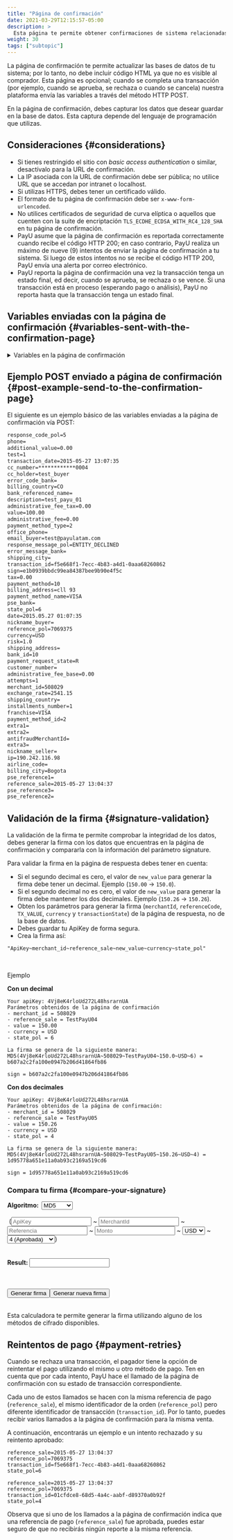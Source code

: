 ```yaml
---
title: "Página de confirmación"
date: 2021-03-29T12:15:57-05:00
description: >
  Esta página te permite obtener confirmaciones de sistema relacionadas con los resultados de la transacción. Puedes actualizar tus inventarios, órdenes o bases de datos. Está página no es visible para el cliente y su objetivo es permitir la comunicación entre sistemas. Los datos se envía a través deñ método HTTP POST. </br>Si el pagador genera reintentos de pago durante el proceso, se genera una página de confirmación por cada transacción. Esta página es invocada por transacciones aprobadas o rechazadas.
weight: 30
tags: ["subtopic"]
---
```

<script src="http://ajax.aspnetcdn.com/ajax/jquery.validate/1.13.0/jquery.validate.min.js"></script>
<script src="http://ajax.aspnetcdn.com/ajax/jquery.validate/1.13.0/additional-methods.min.js"></script>
<script src="/js/signature-generator/md5.js"></script>
<script src="/js/signature-generator/sha1.js"></script>
<script src="/js/signature-generator/sha256.js"></script>
<script src="/js/signature-generator/signature-generator.js"></script>

La página de confirmación te permite actualizar las bases de datos de tu sistema; por lo tanto, no debe incluir código HTML ya que no es visible al comprador. Esta página es opcional; cuando se completa una transacción (por ejemplo, cuando se aprueba, se rechaza o cuando se cancela) nuestra plataforma envía las variables a través del método HTTP POST.

En la página de confirmación, debes capturar los datos que desear guardar en la base de datos. Esta captura depende del lenguaje de programación que utilizas.

## Consideraciones {#considerations}
* Si tienes restringido el sitio con _basic access authentication_ o similar, desactívalo para la URL de confirmación.
* La IP asociada con la URL de confirmación debe ser pública; no utilice URL que se accedan por intranet o localhost.
* Si utilizas HTTPS, debes tener un certificado válido.
* El formato de tu página de confirmación debe ser `x-www-form-urlencoded`.
* No utilices certificados de seguridad de curva elíptica o aquellos que cuenten con la suite de encriptación `TLS_ECDHE_ECDSA_WITH_RC4_128_SHA` en tu página de confirmación.
* PayU asume que la página de confirmación es reportada correctamente cuando recibe el código HTTP 200; en caso contrario, PayU realiza un máximo de nueve (9) intentos de enviar la página de confirmación a tu sistema. Si luego de estos intentos no se recibe el código HTTP 200, PayU envía una alerta por correo electrónico.
* PayU reporta la página de confirmación una vez la transacción tenga un estado final, ed decir, cuando se aprueba, se rechaza o se vence. Si una transacción está en proceso (esperando pago o análisis), PayU no reporta hasta que la transacción tenga un estado final.
 
## Variables enviadas con la página de confirmación {#variables-sent-with-the-confirmation-page}

<details>
<summary>Variables en la página de confirmación</summary>
<br>
<div class="variables"></div>

| Campo | Tipo | Tamaño | Descripción |
|-|-|-|-|
| merchant_id | Numeric | 12 | Identificador de tu tienda en el sistema de PayU, puedes encontrar este número en el correo de creación de tu cuenta. |
| state_pol | Alphanumeric | 32 | Indica el estado de la transacción en el sistema.<br>[Ver los estados de la transacción en la columna respectiva]({{< ref "response-codes-and-variables.html#response-codes-sent-to-the-confirmation-page" >}}). |
| risk | Decimal (#.00) | — | Riesgo asociado con la transacción. Los posibles valores están entre 0 y 1.<br>Entre mayor sea el valor, mayor es el riesgo.<br>Formato `###.00`. |
| response_code_pol | Alfanumérico | 255 | Código de repuesta de PayU.<br>[Ver los códigos de respuesta en la columna respectiva]({{< ref "response-codes-and-variables.html#response-codes-sent-to-the-confirmation-page" >}}). |
| reference_sale | Alphanumeric | 255 | Referencia de la venta o la orden. Debe ser única por cada transacción enviada al sistema. |
| reference_pol | Alphanumeric | 255 | Referencia o número de transacción generado por PayU. |
| sign | Alphanumeric | 255 | Firma digital creada por cada transacción. |
| extra1 | Alphanumeric | 255 | Campo adicional para enviar información relacionada con la compra. |
| extra2 | Alphanumeric | 255 | Campo adicional para enviar información relacionada con la compra. |
| payment_method | Numérico | — | Identificador interno utilizado por los métodos de pago.<br>[Ver los códigos de los métodos de pago]({{< ref "response-codes-and-variables.html#codes-of-the-payment-methods" >}}). |
| payment_method_type | Numérico | — | Método de pago utilizado. |
| installments_number | Numérico | — | Número de cuotas en las cuales se difirió el pago con tarjeta crédito. |
| value | Numérico | 14,2 | Valor total de la transacción. Puede contener dos dígitos decimales. Por ejemplo 10000.00 o 10000.|
| tax | Numérico | 14,2 | Valor del IVA de la transacción, si no se envió IVA, el sistema aplica el 19% automáticamente. Puede contener dos dígitos decimales. Por ejemplo 19000.00. En caso de que no tenga IVA, debe enviarse 0. |
| additional_value | Numérico | 14,2 | 	Valor Adicional no comisionable. |
| transaction_date | Fecha (AAAA-MM-DD HH:mm:ss) | — | Fecha en la que se realizó la transacción. |
| currency | Alfanumérico | 3 | Moneda respectiva en la que se hace el pago.<br>[Ver las monedas aceptadas]({{< ref "response-codes-and-variables.html#accepted-currencies" >}}). |
| email_buyer | Alfanumérico | 255 | Campo que contiene el correo electrónico del comprador para notificar el resultado de la transacción. Se recomienda validarlo cuando se toma este valor del formulario. |
| cus | Alfanumérico | 64 | El CUS (Código Único de Seguimiento) es la referencia de pago dentro del banco, aplica solo para pagos con PSE. |
| pse_bank | Alfanumérico | 255 | Nombre del banco, aplica solo para pagos con PSE. |
| test | Booleano (true, false) | — | Variable para identificar si la operación fue en modo pruebas. |
| description | Alfanumérico | 255 | Descripción de al venta. |
| billing_address | Alfanumérico | 255 | Dirección de facturación. |
| shipping_address | Alfanumérico | 50 | Dirección de la mercancía. |
| phone | Alfanumérico | 20 | Teléfono de residencia del comprador. |
| office_phone | Alfanumérico | 20 | Teléfono diurno del comprador. |
| account_number_ach | Alfanumérico | 36 | Identificador de la transacción. |
| account_type_ach | Alfanumérico | 36 | Tipo de la transacción. |
| administrative_fee | Decimal (#.00) | — | Valor de la tarifa administrativa. |
| administrative_fee_base | Decimal (#.00) | — | Valor base de la tarifa administrativa. |
| administrative_fee_tax | Decimal (#.00) | — | Valor del impuesto de la tarifa administrativa. |
| airline_code | Alfanumérico | 4 | Código de la aerolínea. |
| attempts | Numérico | — | Número de intentos de enviar la confirmación. |
| authorization_code | Alfanumérico | 12 | Código de autorización de la venta. |
| bank_id | Alfanumérico | 255 | Identificador del banco. |
| billing_city | Alfanumérico | 255 | Ciudad de facturación. |
| billing_country | Alfanumérico | 2 | Código ISO del país asociado a la dirección de facturación. |
| commision_pol | Decimal (#.00) | — | Valor de la comisión. |
| commision_pol_currency | Alfanumérico | 3 | Moneda  de la comisión. |
| customer_number | Numérico | — | Número personalizado. |
| date | Fecha (AAAA-MM-DD HH:mm:ss) | — | Fecha de la operación. |
| error_code_bank | Alfanumérico | 255 | Código de error del banco. |
| error_message_bank | Alfanumérico | 255 | Mensaje de error del banco. |
| exchange_rate | Decimal (#.00) | — | Valor de la tasa de cambio. |
| ip | Alfanumérico | 39 | Dirección IP desde donde se realizó la transacción. |
| nickname_buyer | Alfanumérico | 150 | Nombre corto del comprador. |
| nickname_seller | Alfanumérico | 150 | Nombre corto del vendedor. |
| payment_method_id | Numérico | — | Identificador del método de pago.<br>[Ver los códigos de los métodos de pago]({{< ref "response-codes-and-variables.html#codes-of-the-payment-methods" >}}). |
| payment_request_state | Alfanumérico | 32 | Estado de la solicitud de pago. |
| pseReference1 | Alfanumérico | 255 | Referencia no. 1 para pagos PSE. |
| pseReference2 | Alfanumérico | 255 | Referencia no. 2 para pagos PSE. |
| pseReference3 | Alfanumérico | 255 | Referencia no. 3 para pagos PSE. |
| response_message_pol | Alfanumérico | 255 | Mensaje de respuesta de PayU.<br>[Ver los mensajes de respuesta en la columna correspondiente]({{< ref "response-codes-and-variables.html#response-codes-sent-to-the-confirmation-page" >}}). |
| shipping_city | Alfanumérico | 50 | Ciudad donde se entrega la mercancía. |
| shipping_country | Alfanumérico | 2 | Código ISO del país donde se entrega la mercancía. |
| transaction_bank_id | Alfanumérico | 255 | Identificador de la transacción en el sistema del banco. |
| transaction_id | Alfanumérico | 36 | Identificador de la transacción. |
| payment_method_name | Alfa Numérico | 255 | Método de pago utilizado, por ejemplo VISA. |

</details>

## Ejemplo POST enviado a página de confirmación {#post-example-send-to-the-confirmation-page}
El siguiente es un ejemplo básico de las variables enviadas a la página de confirmación vía POST:

```HTML
response_code_pol=5
phone=
additional_value=0.00
test=1
transaction_date=2015-05-27 13:07:35
cc_number=************0004
cc_holder=test_buyer
error_code_bank=
billing_country=CO
bank_referenced_name=
description=test_payu_01
administrative_fee_tax=0.00
value=100.00
administrative_fee=0.00
payment_method_type=2
office_phone=
email_buyer=test@payulatam.com
response_message_pol=ENTITY_DECLINED
error_message_bank=
shipping_city=
transaction_id=f5e668f1-7ecc-4b83-a4d1-0aaa68260862
sign=e1b0939bbdc99ea84387bee9b90e4f5c
tax=0.00
payment_method=10
billing_address=cll 93
payment_method_name=VISA
pse_bank=
state_pol=6
date=2015.05.27 01:07:35
nickname_buyer=
reference_pol=7069375
currency=USD
risk=1.0
shipping_address=
bank_id=10
payment_request_state=R
customer_number=
administrative_fee_base=0.00
attempts=1
merchant_id=508029
exchange_rate=2541.15
shipping_country=
installments_number=1
franchise=VISA
payment_method_id=2
extra1=
extra2=
antifraudMerchantId=
extra3=
nickname_seller=
ip=190.242.116.98
airline_code=
billing_city=Bogota
pse_reference1=
reference_sale=2015-05-27 13:04:37
pse_reference3=
pse_reference2=
```

## Validación de la firma {#signature-validation}
La validación de la firma te permite comprobar la integridad de los datos, debes generar la firma con los datos que encuentras en la página de confirmación y compararla con la información del parámetro signature.

Para validar la firma en la página de respuesta debes tener en cuenta:

* Si el segundo decimal es cero, el valor de `new_value` para generar la firma debe tener un decimal. Ejemplo (`150.00` -> `150.0`).
* Si el segundo decimal no es cero, el valor de `new_value` para generar la firma debe mantener los dos decimales. Ejemplo (`150.26` -> `150.26`).
* Obten los parámetros para generar la firma (`merchantId`, `referenceCode`, `TX_VALUE`, `currency` y `transactionState`) de la página de respuesta, no de la base de datos. 
* Debes guardar tu ApiKey de forma segura.
* Crea la firma así:

```HTML
"ApiKey~merchant_id~reference_sale~new_value~currency~state_pol"
```
<br>

Ejemplo

**Con un decimal**

```
Your apiKey: 4Vj8eK4rloUd272L48hsrarnUA 
Parámetros obtenidos de la página de confirmación
- merchant_id = 508029
- reference_sale = TestPayU04
- value = 150.00
- currency = USD
- state_pol = 6

La firma se genera de la siguiente manera:
MD5(4Vj8eK4rloUd272L48hsrarnUA~508029~TestPayU04~150.0~USD~6) = b607a2c2fa100e0947b206d41864fb86

sign = b607a2c2fa100e0947b206d41864fb86
```

**Con dos decimales**

```
Your apiKey: 4Vj8eK4rloUd272L48hsrarnUA 
Parámetros obtenidos de la página de confirmación:
- merchant_id = 508029
- reference_sale = TestPayU05
- value = 150.26
- currency = USD
- state_pol = 4

La firma se genera de la siguiente manera:
MD5(4Vj8eK4rloUd272L48hsrarnUA~508029~TestPayU05~150.26~USD~4) = 1d95778a651e11a0ab93c2169a519cd6

sign = 1d95778a651e11a0ab93c2169a519cd6 
```

### Compara tu firma {#compare-your-signature}

<!-- Signature generator - confirmation page -->
<div id="blue-box">
<span class="grey-text-13">
<div>
<form method="POST" id="signature_form_confirmation_page" >
    <table>
        <span class="blue-text-13"><b>Algoritmo: &nbsp;</b></span>
        <select id = "signature_algorithm_confirmation_page" class="calc_selector form_control">
            <option  value="md5">MD5</option>
            <option  value="sha1">SHA1</option>
            <option  value="sha256">SHA256</option>
        </select>
        <br>
        <br>
        <span class="calc_text">&nbsp;(</span>
        <input class="form_control" type="text"  id ="signature_apikey_confirmation_page" name = "signature_apikey_confirmation_page" placeholder="ApiKey" maxlength="26"> ~
        <input class="form_control number" type="text"  id ="signature_merchanId_confirmation_page" name = "signature_merchanId_confirmation_page" placeholder="MerchantId" maxlength="7"> ~
        <input class="form_control" type="text"  id ="signature_referenceCode_confirmation_page" name = "signature_referenceCode_confirmation_page" placeholder="Referencia" maxlength="255"> ~
        <input class="form_control  number" type="text" id ="signature_amount_confirmation_page" name = "signature_amount_confirmation_page" placeholder="Monto" maxlength="14"> ~
        <select id = "signature_currency_confirmation_page" class="calc_selector form_control" >
            <option  value="USD">USD</option>
            <option  value="COP">COP</option>
            <option  value="MXN">MXN</option>
            <option  value="ARS">ARS</option>
            <option  value="PEN">PEN</option>
            <option  value="BRL">BRL</option>
            <option  value="CLP">CLP</option>
        </select> ~
        <select id = "signature_state_pol_confirmation_page" class="calc_selector form_control" >
            <option  value="4">4 (Aprobada)</option>
            <option  value="6">6 (Rechazada)</option>
            <option  value="5">5 (Expirada)</option>
        </select>
        <span class="calc_text">)</span>
        <br>
        <br>
        <br>
        <span class="blue-text-13"><b>Result:&nbsp;</b></span><input class="form_control" id ="signature_generated_confirmation_page" name = "signature_generated_confirmation_page" value = ""  readonly />
    </table>
    <br>
    <table width="50%"  border="0" cellspacing="2" cellpadding="2">
        <input type="button" name="signature_generate_confirmation_page" id="signature_generate_confirmation_page" value="Generar firma" >
        <input type="button" name="signature_generate_again_confirmation_page" id="signature_generate_again_confirmation_page" value="Generar nueva firma" >
    </table>
</form>
</div>
</span>
</div>
<!-- End of signature generator - confirmation page -->

Esta calculadora te permite generar la firma utilizando alguno de los métodos de cifrado disponibles.

## Reintentos de pago {#payment-retries}
Cuando se rechaza una transacción, el pagador tiene la opción de reintentar el pago utilizando el mismo u otro método de pago. Ten en cuenta que por cada intento, PayU hace el llamado de la página de confirmación con su estado de transacción correspondiente.

Cada uno de estos llamados se hacen con la misma referencia de pago (`reference_sale`), el mismo identificador de la orden (`reference_pol`) pero diferente identificador de transacción (`transaction_id`). Por lo tanto, puedes recibir varios llamados a la página de confirmación para la misma venta.

A continuación, encontrarás un ejemplo e un intento rechazado y su reintento aprobado:

````
reference_sale=2015-05-27 13:04:37
reference_pol=7069375
transaction_id=f5e668f1-7ecc-4b83-a4d1-0aaa68260862
state_pol=6

reference_sale=2015-05-27 13:04:37
reference_pol=7069375
transaction_id=01cfdce8-68d5-4a4c-aabf-d89370a0b92f
state_pol=4
````

Observa que si uno de los llamados a la página de confirmación indica que una referencia de pago (`reference_sale`) fue aprobada, puedes estar seguro de que no recibirás ningún reporte a la misma referencia.